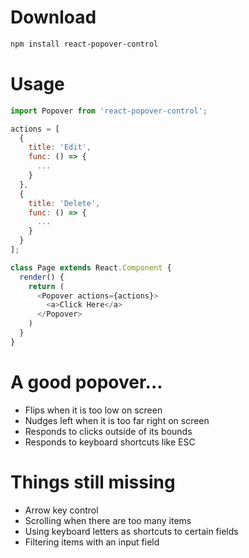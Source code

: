 # Download

```bash
npm install react-popover-control
```

# Usage

```javascript
import Popover from 'react-popover-control';

actions = [
  {
    title: 'Edit',
    func: () => {
      ...
    }
  },
  {
    title: 'Delete',
    func: () => {
      ...
    }
  }
];

class Page extends React.Component {
  render() {
    return (
      <Popover actions={actions}>
        <a>Click Here</a>
      </Popover>
    )
  }
}
```

# A good popover...

- Flips when it is too low on screen
- Nudges left when it is too far right on screen
- Responds to clicks outside of its bounds
- Responds to keyboard shortcuts like ESC

# Things still missing

- Arrow key control
- Scrolling when there are too many items
- Using keyboard letters as shortcuts to certain fields
- Filtering items with an input field